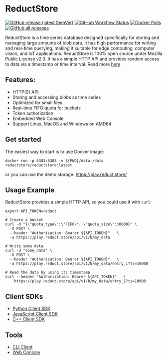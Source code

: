 # ReductStore

[![GitHub release (latest SemVer)](https://img.shields.io/github/v/release/reductstore/reductstore)](https://github.com/reductstore/reductstore/releases/latest)
[![GitHub Workflow Status](https://img.shields.io/github/actions/workflow/status/reductstore/reductstore/ci.yml?branch=main)](https://github.com/reductstore/reductstore/actions)
[![Docker Pulls](https://img.shields.io/docker/pulls/reductstore/reductstore)](https://hub.docker.com/r/reductstore/reductstore)
[![GitHub all releases](https://img.shields.io/github/downloads/reductstore/reductstore/total)](https://github.com/reductstore/reductstore/releases/latest)

ReductStore is a time series database designed specifically for storing and managing large amounts of blob data. It has
high performance for writing and real-time querying, making it suitable for edge computing, computer vision, and IoT
applications. ReductStore is 100% open source under Mozilla Public License v2.0.
It has a simple HTTP API and provides random access to data via a timestamp or time interval. Read
more [here](https://docs.reduct.store/).

## Features:

* HTTP(S) API
* Storing and accessing blobs as time series
* Optimized for small files
* Real-time FIFO quota for buckets
* Token authorization
* Embedded Web Console
* Support Linux, MacOS and Windows on AMD64

## Get started

The easiest way to start is to use Docker image:

```shell
docker run -p 8383:8383 -v ${PWD}/data:/data reductstore/reductstore:latest
```

or you can use the demo storage: https://play.reduct.store/

## Usage Example

ReductStore provides a simple HTTP API, so you could use it with `curl`:

```shell
export API_TOKEN=reduct

# Create a bucket
curl -d "{\"quota_type\":\"FIFO\", \"quota_size\":10000}" \
  -X POST \
  --header "Authorization: Bearer ${API_TOKEN}"   \
  -a https://play.reduct.store/api/v1/b/my_data

# Write some data
curl -d "some_data" \
  -X POST \
  --header "Authorization: Bearer ${API_TOKEN}"   \
  -a https://play.reduct.store/api/v1/b/my_data/entry_1?ts=10000

# Read the data by using its timestamp
curl --header "Authorization: Bearer ${API_TOKEN}"   \
    https://play.reduct.store/api/v1/b/my_data/entry_1?ts=10000
```

## Client SDKs

* [Python Client SDK](https://github.com/reducstore/reduct-py)
* [JavaScript Client SDK](https://github.com/reducstore/reduct-js)
* [C++ Client SDK](https://github.com/reducstore/reduct-cpp)

## Tools

* [CLI Client](https://github.com/reducstore/reduct-cli)
* [Web Console](https://github.com/reducstore/web-console)

